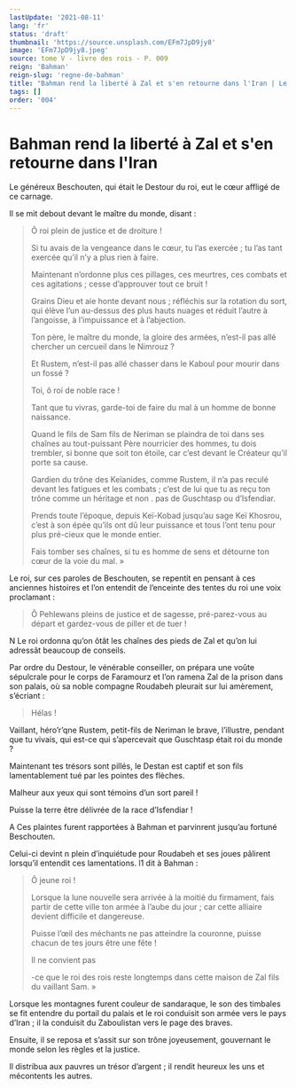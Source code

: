 ```yaml
---
lastUpdate: '2021-08-11'
lang: 'fr'
status: 'draft'
thumbnail: 'https://source.unsplash.com/EFm7JpD9jy8'
image: 'EFm7JpD9jy8.jpeg'
source: tome V - livre des rois - P. 009
reign: 'Bahman'
reign-slug: 'regne-de-bahman'
title: "Bahman rend la liberté à Zal et s'en retourne dans l'Iran | Le Livre des Rois | Shâhnâmeh"
tags: []
order: '004'
---
```


<!-- LTeX: language=fr -->

# Bahman rend la liberté à Zal et s'en retourne dans l'Iran

Le généreux Beschouten, qui était le Destour du roi, eut le cœur affligé de ce carnage.

Il se mit debout devant le maître du monde, disant :

> Ô roi plein de justice et de droiture !
>
> Si tu avais de la vengeance dans le cœur, tu l’as exercée ; tu l’as tant exercée qu’il n’y a plus rien à faire.
>
> Maintenant n’ordonne plus ces pillages, ces meurtres, ces combats et ces agitations ; cesse d’approuver tout ce bruit !
>
> Grains Dieu et aie honte devant nous ; réfléchis sur la rotation du sort, qui élève l’un au-dessus des plus hauts nuages et réduit l’autre à l’angoisse, à l’impuissance et à l’abjection.
>
> Ton père, le maître du monde, la gloire des armées, n’est-il pas allé chercher un cercueil dans le Nimrouz ?
>
> Et Rustem, n’est-il pas allé chasser dans le Kaboul pour mourir dans un fossé ?
>
> Toi, ô roi de noble race !
>
> Tant que tu vivras, garde-toi de faire du mal à un homme de bonne naissance.
>
> Quand le fils de Sam fils de Neriman se plaindra de toi dans ses chaînes au tout-puissant Père nourricier des hommes, tu dois trembler, si bonne que soit ton étoile, car c’est devant le Créateur qu’il porte sa cause.
>
> Gardien du trône des Keïanides, comme Rustem, il n’a pas reculé devant les fatigues et les combats ; c’est de lui que tu as reçu ton trône comme un héritage et non . pas de Guschtasp ou d’Isfendiar.
>
> Prends toute l’époque, depuis Keï-Kobad jusqu’au sage Keï Khosrou, c’est à son épée qu’ils ont dû
leur puissance et tous l’ont tenu pour plus pré-cieux que le monde entier.
>
> Fais tomber ses chaînes, si tu es homme de sens et détourne ton cœur de la voie du mal. »

Le roi, sur ces paroles de Beschouten, se repentit en pensant à ces anciennes histoires et l’on entendit de l’enceinte des tentes du roi une voix proclamant :

> Ô Pehlewans pleins de justice et de sagesse, pré-parez-vous au départ et gardez-vous de piller et de tuer !

N Le roi ordonna qu’on ôtât les chaînes des pieds de Zal et qu’on lui adressât beaucoup de conseils.

Par ordre du Destour, le vénérable conseiller, on prépara une voûte sépulcrale pour le corps de Faramourz et l’on ramena Zal de la prison dans son palais, où sa noble compagne Roudabeh pleurait sur lui amèrement, s’écriant :

> Hélas !

Vaillant, héro’r’qne Rustem, petit-fils de Neriman le brave, l’illustre, pendant que tu vivais, qui est-ce qui s’apercevait que Guschtasp était roi du monde ?

Maintenant tes trésors sont pillés, le Destan est captif et son fils lamentablement tué par les pointes des flèches.

Malheur aux yeux qui sont témoins d’un sort pareil !

Puisse la terre être délivrée de la race d’Isfendiar !

A Ces plaintes furent rapportées à Bahman et parvinrent jusqu’au fortuné Beschouten.

Celui-ci devint n plein d’inquiétude pour Roudabeh et ses joues pâlirent lorsqu’il entendit ces lamentations. l1 dit à Bahman :

> Ô jeune roi !
>
> Lorsque la lune nouvelle sera arrivée à la moitié du firmament, fais partir de cette ville ton armée à l’aube du jour ; car cette alliaire devient difficile et dangereuse.
>
> Puisse l’œil des méchants ne pas atteindre la couronne, puisse chacun de tes jours être une fête !
>
> Il ne convient pas
>
> -ce que le roi des rois reste longtemps dans cette maison de Zal fils du vaillant Sam. »

Lorsque les montagnes furent couleur de sandaraque, le son des timbales se fit entendre du portail du palais et le roi conduisit son armée vers le pays d’Iran ; il la conduisit du Zaboulistan vers le page des braves.

Ensuite, il se reposa et s’assit sur son trône joyeusement, gouvernant le monde selon les règles et la justice.

Il distribua aux pauvres un trésor d’argent ; il rendit heureux les uns et mécontents les autres.
